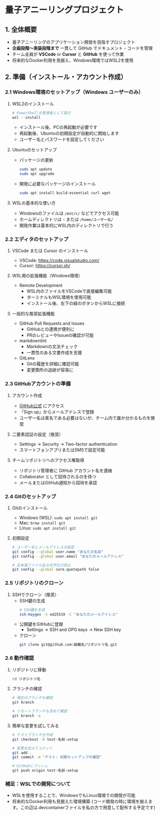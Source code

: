 # 量子アニーリングプロジェクト

## 1. 全体概要
- 量子アニーリングのアプリケーション開発を目指すプロジェクト
- **企画段階～実装段階まで** 一貫して GitHub でドキュメント・コードを管理
- チーム全員が **VSCode** or **Cursor** と **GitHub** を使って作業
- 将来的なDocker利用を見据え、Windows環境ではWSL2を使用

## 2. 準備（インストール・アカウント作成）

### 2.1 Windows環境のセットアップ（Windows ユーザーのみ）
1. WSL2のインストール
   ```powershell
   # PowerShellを管理者として実行
   wsl --install
   ```
   - インストール後、PCの再起動が必要です
   - 再起動後、Ubuntuの初期設定が自動的に開始します
   - ユーザー名とパスワードを設定してください

2. Ubuntuのセットアップ
   - パッケージの更新
     ```bash
     sudo apt update
     sudo apt upgrade
     ```
   - 開発に必要なパッケージのインストール
     ```bash
     sudo apt install build-essential curl wget
     ```

3. WSLの基本的な使い方
   - Windowsのファイルは `/mnt/c/` などでアクセス可能
   - ホームディレクトリは `~` または `/home/ユーザー名/`
   - 開発作業は基本的にWSL内のディレクトリで行う

### 2.2 エディタのセットアップ
1. VSCode または Cursor のインストール
   - VSCode: https://code.visualstudio.com/
   - Cursor: https://cursor.sh/

2. WSL用の拡張機能（Windows環境）
   - Remote Development
     - WSL内のファイルをVSCodeで直接編集可能
     - ターミナルもWSL環境を使用可能
     - インストール後、左下の緑のボタンからWSLに接続

3. 一般的な推奨拡張機能
   - GitHub Pull Requests and Issues
     - GitHubとの連携が便利に
     - PRのレビューやIssueの確認が可能
   - markdownlint
     - Markdownの文法チェック
     - 一貫性のある文書作成を支援
   - GitLens
     - Gitの履歴を詳細に確認可能
     - 変更箇所の追跡が容易に

### 2.3 GitHubアカウントの準備
1. アカウント作成
   - [GitHub公式](https://github.com/) にアクセス
   - 「Sign up」からメールアドレスで登録
   - ユーザー名は実名である必要はないが、チーム内で誰か分かるものを推奨

2. 二要素認証の設定（推奨）
   - Settings → Security → Two-factor authentication
   - スマートフォンアプリまたはSMSで設定可能

3. チームリポジトリへのアクセス権取得
   - リポジトリ管理者に GitHub アカウント名を連絡
   - Collaborator として招待されるのを待つ
   - メールまたはGitHub通知から招待を承認

### 2.4 Gitのセットアップ
1. Gitのインストール
   - Windows (WSL): `sudo apt install git`
   - Mac: `brew install git`
   - Linux: `sudo apt install git`

2. 初期設定
   ```bash
   # ユーザー名とメールアドレスの設定
   git config --global user.name "あなたの名前"
   git config --global user.email "あなたのメールアドレス"

   # 日本語ファイル名の文字化け防止
   git config --global core.quotepath false
   ```

### 2.5 リポジトリのクローン
1. SSHでクローン（推奨）
   - SSH鍵の生成
     ```bash
     # SSH鍵を生成
     ssh-keygen -t ed25519 -C "あなたのメールアドレス"
     ```
   - 公開鍵をGitHubに登録
     - Settings → SSH and GPG keys → New SSH key
   - クローン
     ```bash
     git clone git@github.com:組織名/リポジトリ名.git
     ```

### 2.6 動作確認
1. リポジトリに移動
   ```bash
   cd リポジトリ名
   ```

2. ブランチの確認
   ```bash
   # 現在のブランチを確認
   git branch
   
   # リモートブランチも含めて確認
   git branch -a
   ```

3. 簡単な変更を試してみる
   ```bash
   # テストブランチを作成
   git checkout -b test-名前-setup
   
   # 変更を加えてコミット
   git add .
   git commit -m "テスト: 初期セットアップの確認"
   
   # GitHubにプッシュ
   git push origin test-名前-setup
   ```

### 補足：WSLでの開発について
- WSLを使用することで、WindowsでもLinux環境での開発が可能
- 将来的なDocker利用も見据えた環境構築 (コード開発の時に環境を揃えます。この辺は.devcontainerファイルを私の方で用意して配布する予定です)
